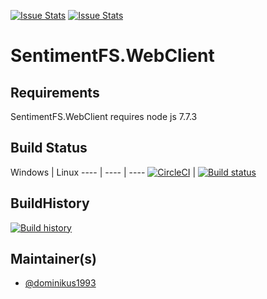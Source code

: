 [![Issue Stats](http://issuestats.com/github/dominikus1993/SentimentFS.WebClient/badge/issue)](http://issuestats.com/github/SentimentalAnalysisML/SentimentalAnalysisML.NaiveBayes)
[![Issue Stats](http://issuestats.com/github/dominikus1993/SentimentFS.WebClient/badge/pr)](http://issuestats.com/github/SentimentalAnalysisML/SentimentalAnalysisML.NaiveBayes)

# SentimentFS.WebClient

## Requirements

SentimentFS.WebClient requires node js 7.7.3

## Build Status

Windows | Linux
---- | ---- | ----
[![CircleCI](https://circleci.com/gh/dominikus1993/SentimentFS.WebClient.svg?style=svg)](https://circleci.com/gh/dominikus1993/SentimentFS.WebClient) | [![Build status](https://ci.appveyor.com/api/projects/status/hx3kj052fv5v317i?svg=true)](https://ci.appveyor.com/project/dominikus1993/sentimentfs-webclient)


## BuildHistory
[![Build history](https://buildstats.info/appveyor/chart/dominikus1993/sentimentfs-webclient)](https://ci.appveyor.com/project/dominikus1993/sentimentfs-webclient/history)

## Maintainer(s)

- [@dominikus1993](https://github.com/dominikus1993)